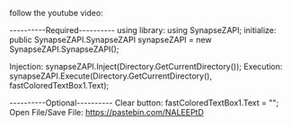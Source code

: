 follow the youtube video:

----------Required----------
using library: using SynapseZAPI;
initialize: public SynapseZAPI.SynapseZAPI synapseZAPI = new SynapseZAPI.SynapseZAPI();

Injection: synapseZAPI.Inject(Directory.GetCurrentDirectory());
Execution: synapseZAPI.Execute(Directory.GetCurrentDirectory(), fastColoredTextBox1.Text);

----------Optional----------
Clear button: fastColoredTextBox1.Text = "";
Open File/Save File: https://pastebin.com/NALEEPtD
